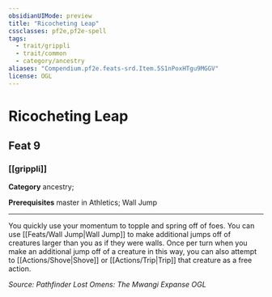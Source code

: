 ```yaml
---
obsidianUIMode: preview
title: "Ricocheting Leap"
cssclasses: pf2e,pf2e-spell
tags:
  - trait/grippli
  - trait/common
  - category/ancestry
aliases: "Compendium.pf2e.feats-srd.Item.5S1nPoxHTgu9MGGV"
license: OGL
---
```

# Ricocheting Leap
## Feat 9
### [[grippli]]

**Category** ancestry; 



**Prerequisites** master in Athletics; Wall Jump
* * *
You quickly use your momentum to topple and spring off of foes. You can use [[Feats/Wall Jump|Wall Jump]] to make additional jumps off of creatures larger than you as if they were walls. Once per turn when you make an additional jump off of a creature in this way, you can also attempt to [[Actions/Shove|Shove]] or [[Actions/Trip|Trip]] that creature as a free action.

*Source: Pathfinder Lost Omens: The Mwangi Expanse*
*OGL*